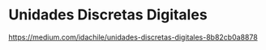 # Unidades Discretas Digitales
https://medium.com/idachile/unidades-discretas-digitales-8b82cb0a8878
